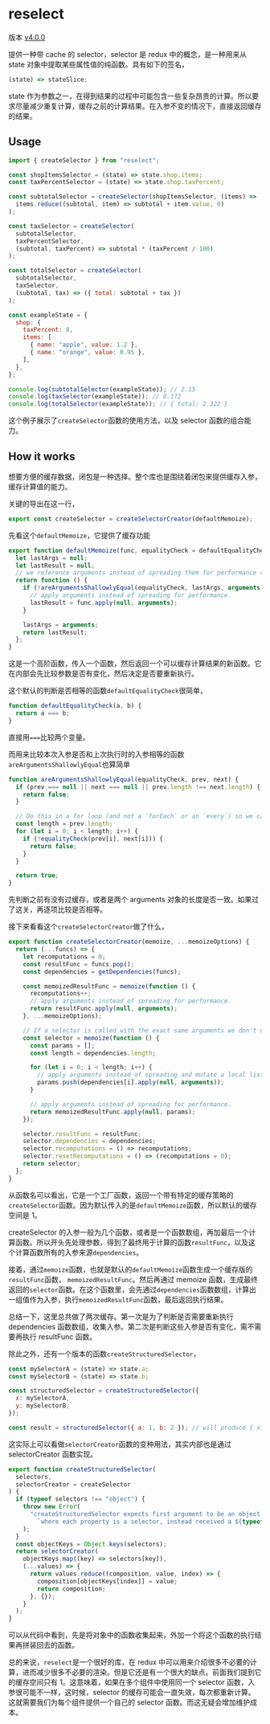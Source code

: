 # reselect

版本 [v4.0.0](https://github.com/reduxjs/reselect/tree/v4.0.0)

提供一种带 cache 的 selector，selector 是 redux 中的概念，是一种用来从 state 对象中提取某些属性值的纯函数。具有如下的签名，

```js
(state) => stateSlice;
```

state 作为参数之一，在得到结果的过程中可能包含一些复杂昂贵的计算。所以要求尽量减少重复计算，缓存之前的计算结果。在入参不变的情况下，直接返回缓存的结果。

## Usage

```js
import { createSelector } from "reselect";

const shopItemsSelector = (state) => state.shop.items;
const taxPercentSelector = (state) => state.shop.taxPercent;

const subtotalSelector = createSelector(shopItemsSelector, (items) =>
  items.reduce((subtotal, item) => subtotal + item.value, 0)
);

const taxSelector = createSelector(
  subtotalSelector,
  taxPercentSelector,
  (subtotal, taxPercent) => subtotal * (taxPercent / 100)
);

const totalSelector = createSelector(
  subtotalSelector,
  taxSelector,
  (subtotal, tax) => ({ total: subtotal + tax })
);

const exampleState = {
  shop: {
    taxPercent: 8,
    items: [
      { name: "apple", value: 1.2 },
      { name: "orange", value: 0.95 },
    ],
  },
};

console.log(subtotalSelector(exampleState)); // 2.15
console.log(taxSelector(exampleState)); // 0.172
console.log(totalSelector(exampleState)); // { total: 2.322 }
```

这个例子展示了`createSelector`函数的使用方法，以及 selector 函数的组合能力。

## How it works

想要方便的缓存数据，闭包是一种选择。整个库也是围绕着闭包来提供缓存入参，缓存计算值的能力。

关键的导出在这一行，

```js
export const createSelector = createSelectorCreator(defaultMemoize);
```

先看这个`defaultMemoize`，它提供了缓存功能

```js
export function defaultMemoize(func, equalityCheck = defaultEqualityCheck) {
  let lastArgs = null;
  let lastResult = null;
  // we reference arguments instead of spreading them for performance reasons
  return function () {
    if (!areArgumentsShallowlyEqual(equalityCheck, lastArgs, arguments)) {
      // apply arguments instead of spreading for performance.
      lastResult = func.apply(null, arguments);
    }

    lastArgs = arguments;
    return lastResult;
  };
}
```

这是一个高阶函数，传入一个函数，然后返回一个可以缓存计算结果的新函数。它在内部会先比较参数是否有变化，然后决定是否要重新执行。

这个默认的判断是否相等的函数`defaultEqualityCheck`很简单，

```js
function defaultEqualityCheck(a, b) {
  return a === b;
}
```

直接用`===`比较两个变量。

而用来比较本次入参是否和上次执行时的入参相等的函数`areArgumentsShallowlyEqual`也算简单

```js
function areArgumentsShallowlyEqual(equalityCheck, prev, next) {
  if (prev === null || next === null || prev.length !== next.length) {
    return false;
  }

  // Do this in a for loop (and not a `forEach` or an `every`) so we can determine equality as fast as possible.
  const length = prev.length;
  for (let i = 0; i < length; i++) {
    if (!equalityCheck(prev[i], next[i])) {
      return false;
    }
  }

  return true;
}
```

先判断之前有没有过缓存，或者是两个 arguments 对象的长度是否一致。如果过了这关，再逐项比较是否相等。

接下来看看这个`createSelectorCreator`做了什么，

```js
export function createSelectorCreator(memoize, ...memoizeOptions) {
  return (...funcs) => {
    let recomputations = 0;
    const resultFunc = funcs.pop();
    const dependencies = getDependencies(funcs);

    const memoizedResultFunc = memoize(function () {
      recomputations++;
      // apply arguments instead of spreading for performance.
      return resultFunc.apply(null, arguments);
    }, ...memoizeOptions);

    // If a selector is called with the exact same arguments we don't need to traverse our dependencies again.
    const selector = memoize(function () {
      const params = [];
      const length = dependencies.length;

      for (let i = 0; i < length; i++) {
        // apply arguments instead of spreading and mutate a local list of params for performance.
        params.push(dependencies[i].apply(null, arguments));
      }

      // apply arguments instead of spreading for performance.
      return memoizedResultFunc.apply(null, params);
    });

    selector.resultFunc = resultFunc;
    selector.dependencies = dependencies;
    selector.recomputations = () => recomputations;
    selector.resetRecomputations = () => (recomputations = 0);
    return selector;
  };
}
```

从函数名可以看出，它是一个工厂函数，返回一个带有特定的缓存策略的`createSelector`函数。因为默认传入的是`defaultMemoize`函数，所以默认的缓存空间是 1。

createSelector 的入参一般为几个函数，或者是一个函数数组，再加最后一个计算函数。所以开头先处理参数，得到了最终用于计算的函数`resultFunc`，以及这个计算函数所有的入参来源`dependencies`。

接着，通过`memoize`函数，也就是默认的`defaultMemoize`函数生成一个缓存版的`resultFunc`函数，
`memoizedResultFunc`。然后再通过 memoize 函数，生成最终返回的`selector`函数。在这个函数里，会先通过`dependencies`函数数组，计算出一组值作为入参，执行`memoizedResultFunc`函数，最后返回执行结果。

总结一下，这里总共做了两次缓存。第一次是为了判断是否需要重新执行 dependencies 函数数组，收集入参。第二次是判断这些入参是否有变化，需不需要再执行 resultFunc 函数。

除此之外，还有一个版本的函数`createStructuredSelector`，

```js
const mySelectorA = (state) => state.a;
const mySelectorB = (state) => state.b;

const structuredSelector = createStructuredSelector({
  x: mySelectorA,
  y: mySelectorB,
});

const result = structuredSelector({ a: 1, b: 2 }); // will produce { x: 1, y: 2 }
```

这实际上可以看做`selectorCreator`函数的变种用法，其实内部也是通过 selectorCreator 函数实现。

```js
export function createStructuredSelector(
  selectors,
  selectorCreator = createSelector
) {
  if (typeof selectors !== "object") {
    throw new Error(
      "createStructuredSelector expects first argument to be an object " +
        `where each property is a selector, instead received a ${typeof selectors}`
    );
  }
  const objectKeys = Object.keys(selectors);
  return selectorCreator(
    objectKeys.map((key) => selectors[key]),
    (...values) => {
      return values.reduce((composition, value, index) => {
        composition[objectKeys[index]] = value;
        return composition;
      }, {});
    }
  );
}
```

可以从代码中看到，先是将对象中的函数收集起来，外加一个将这个函数的执行结果再拼装回去的函数。

总的来说，`reselect`是一个很好的库，在 redux 中可以用来介绍很多不必要的计算，进而减少很多不必要的渲染。但是它还是有一个很大的缺点。前面我们提到它的缓存空间只有 1。这意味着，如果在多个组件中使用同一个 selector 函数，入参很可能不一样，这时候，selector 的缓存可能会一直失效，每次都重新计算。这就需要我们为每个组件提供一个自己的 selector 函数。而这无疑会增加维护成本。
